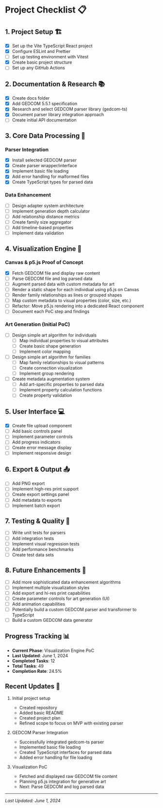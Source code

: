 # Project Checklist 📋

## 1. Project Setup 🏗️

- [x] Set up the Vite TypeScript React project
- [x] Configure ESLint and Prettier
- [ ] Set up testing environment with Vitest
- [x] Create basic project structure
- [ ] Set up any GitHub Actions

## 2. Documentation & Research 📚

- [x] Create docs folder
- [x] Add GEDCOM 5.5.1 specification
- [x] Research and select GEDCOM parser library (gedcom-ts)
- [x] Document parser library integration approach
- [ ] Create initial API documentation

## 3. Core Data Processing 🔄

### Parser Integration

- [x] Install selected GEDCOM parser
- [x] Create parser wrapper/interface
- [x] Implement basic file loading
- [x] Add error handling for malformed files
- [x] Create TypeScript types for parsed data

### Data Enhancement

- [ ] Design adapter system architecture
- [ ] Implement generation depth calculator
- [ ] Add relationship distance metrics
- [ ] Create family size aggregator
- [ ] Add timeline-based properties
- [ ] Implement data validation

## 4. Visualization Engine 🎨

### Canvas & p5.js Proof of Concept

- [x] Fetch GEDCOM file and display raw content
- [ ] Parse GEDCOM file and log parsed data
- [ ] Augment parsed data with custom metadata for art
- [ ] Render a static shape for each individual using p5.js on Canvas
- [ ] Render family relationships as lines or grouped shapes
- [ ] Map custom metadata to visual properties (color, size, etc.)
- [ ] Refactor: Move p5.js rendering into a dedicated React component
- [ ] Document each PoC step and findings

### Art Generation (Initial PoC)

- [ ] Design simple art algorithm for individuals
  - [ ] Map individual properties to visual attributes
  - [ ] Create basic shape generation
  - [ ] Implement color mapping
- [ ] Design simple art algorithm for families
  - [ ] Map family relationships to visual patterns
  - [ ] Create connection visualization
  - [ ] Implement group rendering
- [ ] Create metadata augmentation system
  - [ ] Add art-specific properties to parsed data
  - [ ] Implement property calculation functions
  - [ ] Create property validation

## 5. User Interface 💻

- [x] Create file upload component
- [ ] Add basic controls panel
- [ ] Implement parameter controls
- [ ] Add progress indicators
- [ ] Create error message display
- [ ] Implement responsive design

## 6. Export & Output 📤

- [ ] Add PNG export
- [ ] Implement high-res print support
- [ ] Create export settings panel
- [ ] Add metadata to exports
- [ ] Implement batch export

## 7. Testing & Quality 🧪

- [ ] Write unit tests for parsers
- [ ] Add integration tests
- [ ] Implement visual regression tests
- [ ] Add performance benchmarks
- [ ] Create test data sets

## 8. Future Enhancements 🚀

- [ ] Add more sophisticated data enhancement algorithms
- [ ] Implement multiple visualization styles
- [ ] Add export and hi-res print capabilities
- [ ] Create parameter controls for art generation (UI)
- [ ] Add animation capabilities
- [ ] Potentially build a custom GEDCOM parser and transformer to TypeScript
- [ ] Build a custom GEDCOM data generator

## Progress Tracking 📊

- **Current Phase**: Visualization Engine PoC
- **Last Updated**: June 1, 2024
- **Completed Tasks**: 12
- **Total Tasks**: 49
- **Completion Rate**: 24.5%

## Recent Updates 🔄

1. Initial project setup

   - Created repository
   - Added basic README
   - Created project plan
   - Refined scope to focus on MVP with existing parser

2. GEDCOM Parser Integration

   - Successfully integrated gedcom-ts parser
   - Implemented basic file loading
   - Created TypeScript interfaces for parsed data
   - Added error handling for file loading

3. Visualization PoC
   - Fetched and displayed raw GEDCOM file content
   - Planning p5.js integration for generative art
   - Next: Parse GEDCOM and log parsed data

---

_Last Updated: June 1, 2024_
